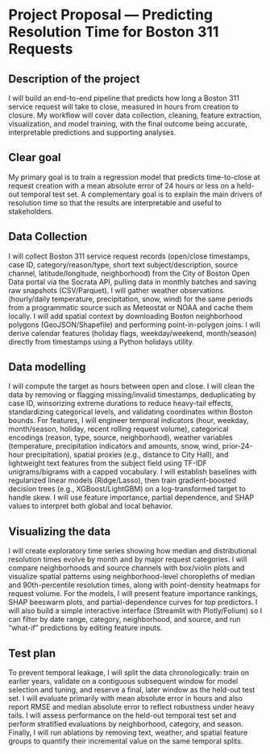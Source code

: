 # Project Proposal — Predicting Resolution Time for Boston 311 Requests

## Description of the project

I will build an end-to-end pipeline that predicts how long a Boston 311 service request will take to close, measured in hours from creation to closure. My workflow will cover data collection, cleaning, feature extraction, visualization, and model training, with the final outcome being accurate, interpretable predictions and supporting analyses.

## Clear goal

My primary goal is to train a regression model that predicts time-to-close at request creation with a mean absolute error of 24 hours or less on a held-out temporal test set. A complementary goal is to explain the main drivers of resolution time so that the results are interpretable and useful to stakeholders.

## Data Collection

I will collect Boston 311 service request records (open/close timestamps, case ID, category/reason/type, short text subject/description, source channel, latitude/longitude, neighborhood) from the City of Boston Open Data portal via the Socrata API, pulling data in monthly batches and saving raw snapshots (CSV/Parquet). I will gather weather observations (hourly/daily temperature, precipitation, snow, wind) for the same periods from a programmatic source such as Meteostat or NOAA and cache them locally. I will add spatial context by downloading Boston neighborhood polygons (GeoJSON/Shapefile) and performing point-in-polygon joins. I will derive calendar features (holiday flags, weekday/weekend, month/season) directly from timestamps using a Python holidays utility.

## Data modelling

I will compute the target as hours between open and close. I will clean the data by removing or flagging missing/invalid timestamps, deduplicating by case ID, winsorizing extreme durations to reduce heavy-tail effects, standardizing categorical levels, and validating coordinates within Boston bounds. For features, I will engineer temporal indicators (hour, weekday, month/season, holiday, recent rolling request volume), categorical encodings (reason, type, source, neighborhood), weather variables (temperature, precipitation indicators and amounts, snow, wind, prior-24-hour precipitation), spatial proxies (e.g., distance to City Hall), and lightweight text features from the subject field using TF-IDF unigrams/bigrams with a capped vocabulary. I will establish baselines with regularized linear models (Ridge/Lasso), then train gradient-boosted decision trees (e.g., XGBoost/LightGBM) on a log-transformed target to handle skew. I will use feature importance, partial dependence, and SHAP values to interpret both global and local behavior.

## Visualizing the data

I will create exploratory time series showing how median and distributional resolution times evolve by month and by major request categories. I will compare neighborhoods and source channels with box/violin plots and visualize spatial patterns using neighborhood-level choropleths of median and 90th-percentile resolution times, along with point-density heatmaps for request volume. For the models, I will present feature importance rankings, SHAP beeswarm plots, and partial-dependence curves for top predictors. I will also build a simple interactive interface (Streamlit with Plotly/Folium) so I can filter by date range, category, neighborhood, and source, and run “what-if” predictions by editing feature inputs.

## Test plan

To prevent temporal leakage, I will split the data chronologically: train on earlier years, validate on a contiguous subsequent window for model selection and tuning, and reserve a final, later window as the held-out test set. I will evaluate primarily with mean absolute error in hours and also report RMSE and median absolute error to reflect robustness under heavy tails. I will assess performance on the held-out temporal test set and perform stratified evaluations by neighborhood, category, and season. Finally, I will run ablations by removing text, weather, and spatial feature groups to quantify their incremental value on the same temporal splits.

